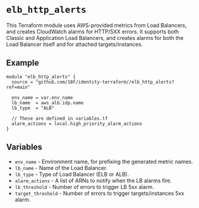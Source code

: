 # `elb_http_alerts`

This Terraform module uses AWS-provided metrics from Load Balancers, and creates CloudWatch alarms for HTTP/5XX errors. It supports both Classic and Application Load Balancers, and creates alarms for both the Load Balancer itself and for attached targets/instances.

## Example

```hcl
module "elb_http_alerts" {
  source = "github.com/18F/identity-terraform//elb_http_alerts?ref=main"

  env_name = var.env_name
  lb_name  = aws_alb.idp.name
  lb_type  = "ALB"

  // These are defined in variables.tf
  alarm_actions = local.high_priority_alarm_actions
}
```

## Variables

- `env_name` - Environment name, for prefixing the generated metric names.
- `lb_name` - Name of the Load Balancer.
- `lb_type` - Type of Load Balancer (ELB or ALB).
- `alarm_actions` - A list of ARNs to notify when the LB alarms fire.
- `lb_threshold` - Number of errors to trigger LB 5xx alarm.
- `target_threshold` - Number of errors to trigger targets/instances 5xx alarm.